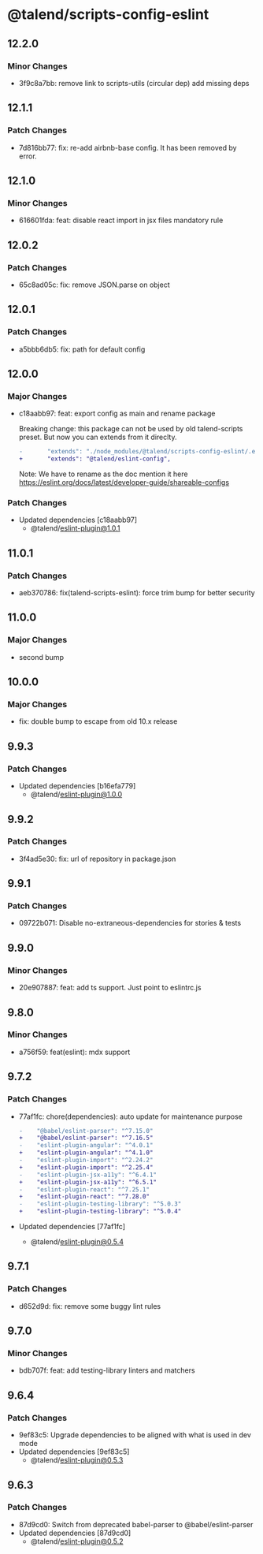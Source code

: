 # @talend/scripts-config-eslint

## 12.2.0

### Minor Changes

- 3f9c8a7bb: remove link to scripts-utils (circular dep)
  add missing deps

## 12.1.1

### Patch Changes

- 7d816bb77: fix: re-add airbnb-base config. It has been removed by error.

## 12.1.0

### Minor Changes

- 616601fda: feat: disable react import in jsx files mandatory rule

## 12.0.2

### Patch Changes

- 65c8ad05c: fix: remove JSON.parse on object

## 12.0.1

### Patch Changes

- a5bbb6db5: fix: path for default config

## 12.0.0

### Major Changes

- c18aabb97: feat: export config as main and rename package

  Breaking change: this package can not be used by old talend-scripts preset. But now you can extends from it direclty.

  ```diff
  -       "extends": "./node_modules/@talend/scripts-config-eslint/.eslintrc.js",
  +       "extends": "@talend/eslint-config",
  ```

  Note: We have to rename as the doc mention it here https://eslint.org/docs/latest/developer-guide/shareable-configs

### Patch Changes

- Updated dependencies [c18aabb97]
  - @talend/eslint-plugin@1.0.1

## 11.0.1

### Patch Changes

- aeb370786: fix(talend-scripts-eslint): force trim bump for better security

## 11.0.0

### Major Changes

- second bump

## 10.0.0

### Major Changes

- fix: double bump to escape from old 10.x release

## 9.9.3

### Patch Changes

- Updated dependencies [b16efa779]
  - @talend/eslint-plugin@1.0.0

## 9.9.2

### Patch Changes

- 3f4ad5e30: fix: url of repository in package.json

## 9.9.1

### Patch Changes

- 09722b071: Disable no-extraneous-dependencies for stories & tests

## 9.9.0

### Minor Changes

- 20e907887: feat: add ts support. Just point to eslintrc.js

## 9.8.0

### Minor Changes

- a756f59: feat(eslint): mdx support

## 9.7.2

### Patch Changes

- 77af1fc: chore(dependencies): auto update for maintenance purpose

  ```diff
  -    "@babel/eslint-parser": "^7.15.0"
  +    "@babel/eslint-parser": "^7.16.5"
  -    "eslint-plugin-angular": "^4.0.1"
  +    "eslint-plugin-angular": "^4.1.0"
  -    "eslint-plugin-import": "^2.24.2"
  +    "eslint-plugin-import": "^2.25.4"
  -    "eslint-plugin-jsx-a11y": "^6.4.1"
  +    "eslint-plugin-jsx-a11y": "^6.5.1"
  -    "eslint-plugin-react": "^7.25.1"
  +    "eslint-plugin-react": "^7.28.0"
  -    "eslint-plugin-testing-library": "^5.0.3"
  +    "eslint-plugin-testing-library": "^5.0.4"
  ```

- Updated dependencies [77af1fc]
  - @talend/eslint-plugin@0.5.4

## 9.7.1

### Patch Changes

- d652d9d: fix: remove some buggy lint rules

## 9.7.0

### Minor Changes

- bdb707f: feat: add testing-library linters and matchers

## 9.6.4

### Patch Changes

- 9ef83c5: Upgrade dependencies to be aligned with what is used in dev mode
- Updated dependencies [9ef83c5]
  - @talend/eslint-plugin@0.5.3

## 9.6.3

### Patch Changes

- 87d9cd0: Switch from deprecated babel-parser to @babel/eslint-parser
- Updated dependencies [87d9cd0]
  - @talend/eslint-plugin@0.5.2
